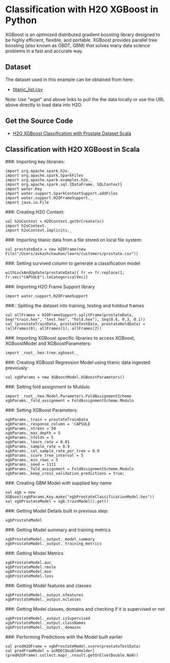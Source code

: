 # Classification with H2O XGBoost in Python #

XGBoost is an optimized distributed gradient boosting library designed to be highly efficient, flexible, and portable. XGBoost provides parallel tree boosting (also known as GBDT, GBM) that solves many data science problems in a fast and accurate way.

## Dataset ##
The dataset used in this example can be obtained from here:
 - [titanic_list.csv](https://raw.githubusercontent.com/Avkash/mldl/master/data/prostate.csv)

Note: Use "wget" and above links to pull the the data locally or use the URL above directly to load data into H2O.
  
## Get the Source Code ##
  - [H2O XGBoost Classification with Prostate Dataset Scala](https://github.com/Avkash/mldl/blob/master/notebook/h2o/H2O_XGBoost_Classification_prostate.ipynb)
  
## Classification with H2O XGBoost in Scala ##

###: Importing key libraries:
```
import org.apache.spark.h2o._
import org.apache.spark.SparkFiles
import org.apache.spark.examples.h2o._
import org.apache.spark.sql.{DataFrame, SQLContext}
import water.Key
import water.support.SparkContextSupport.addFiles
import water.support.H2OFrameSupport._
import java.io.File
```

###: Creating H2O Context:
```
val h2oContext = H2OContext.getOrCreate(sc)
import h2oContext._
import h2oContext.implicits._
```

###: Importing titanic data from a file stored on local file system:
```
val prostateData = new H2OFrame(new File("/Users/avkashchauhan/learn/customers/prostate.csv"))
```

###:  Setting survived column to generate a classification model
```
withLockAndUpdate(prostateData){ fr => fr.replace(1, fr.vec("CAPSULE").toCategoricalVec)}
```

###: Importing H2O Frame Support library
```
import water.support.H2OFrameSupport
```

###:: Spliting the dataset into training, testing and holdout frames
```
val allFrames = H2OFrameSupport.splitFrame(prostateData, Seq("train.hex", "test.hex", "hold.hex"), Seq(0.6, 0.3, 0.1))
val (prostateTrainData, prostateTestData, prostateHoldData) = (allFrames(0), allFrames(1), allFrames(2))
```

###: Importing XGBoost specific libraries to access XGBoost, XGBoostModel and XGBoostParameters:
```
import _root_.hex.tree.xgboost._
```

###: Creating XGBoost Regression Model using titanic data ingested previously:
```
val xgbParams = new XGBoostModel.XGBoostParameters()
```

###: Setting fold assignment to Muldulo
```
import _root_.hex.Model.Parameters.FoldAssignmentScheme
xgbParams._fold_assignment = FoldAssignmentScheme.Modulo
```

###: Setting XGBoost Parameters:
```
xgbParams._train = prostateTrainData
xgbParams._response_column = 'CAPSULE
xgbParams._ntrees = 50
xgbParams._max_depth = 5
xgbParams._nfolds = 5
xgbParams._learn_rate = 0.01
xgbParams._sample_rate = 0.9
xgbParams._col_sample_rate_per_tree = 0.9
xgbParams._score_tree_interval = 5
xgbParams._min_rows = 5
xgbParams._seed = 1111
xgbParams._fold_assignment = FoldAssignmentScheme.Modulo
xgbParams._keep_cross_validation_predictions = true;
```

###: Creating GBM Model with supplied key name
```
val xgb = new XGBoost(xgbParams,Key.make("xgbProstateClassificationModel.hex"))
val xgbProstateModel = xgb.trainModel().get()
```

###: Getting Model Details built in previous step:
```
xgbProstateModel
```

###: Getting Model summary and training metrics 
```
xgbProstateModel._output._model_summary
xgbProstateModel._output._training_metrics
```

###: Getting Model Metrics
```
xgbProstateModel.auc
xgbProstateModel.rmsle
xgbProstateModel.mse
xgbProstateModel.loss
```

###: Getting Model features and classes
```
xgbProstateModel._output.nfeatures
xgbProstateModel._output.nclasses
```

###: Getting Model classes, domains and checking if it is supervised or not
```
xgbProstateModel._output.isSupervised
xgbProstateModel._output.classNames
xgbProstateModel._output._domains
```

###: Performing Predictions with the Model built earlier
```
val predH2OFrame = xgbProstateModel.score(prostateTestData)
val predFromModel = asRDD[DoubleHolder](predH2OFrame).collect.map(_.result.getOrElse(Double.NaN))
```
